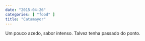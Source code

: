 ```yaml
---
date: "2015-04-26"
categories: [ "food" ]
title: "Catamayor"
---
```

Um pouco azedo, sabor intenso. Talvez tenha passado do ponto.
